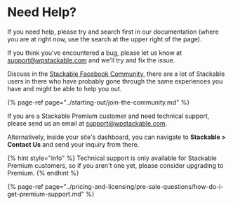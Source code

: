 # Need Help?

If you need help, please try and search first in our documentation \(where you are at right now, use the search at the upper right of the page\).

If you think you've encountered a bug, please let us know at [support@wpstackable.com](mailto:support@wpstackable.com) and we'll try and fix the issue.

Discuss in the [Stackable Facebook Community](https://www.facebook.com/groups/wpstackable), there are a lot of Stackable users in there who have probably gone through the same experiences you have and might be able to help you out.

{% page-ref page="../starting-out/join-the-community.md" %}

If you are a Stackable Premium customer and need technical support, please send us an email at [support@wpstackable.com](mailto:support@wpstackable.com). 

Alternatively, inside your site's dashboard, you can navigate to **Stackable &gt; Contact Us** and send your inquiry from there.

{% hint style="info" %}
Technical support is only available for Stackable Premium customers, so if you aren't one yet, please consider upgrading to Premium.
{% endhint %}

{% page-ref page="../pricing-and-licensing/pre-sale-questions/how-do-i-get-premium-support.md" %}



